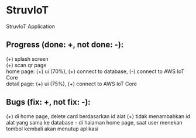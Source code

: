 # StruvIoT

StruvIoT Application

## Progress (done: +, not done: -):
(+) splash screen <br/>
(+) scan qr page<br/>
home page: 
	(+) ui (70%), 
	(+) connect to database, 
	(-) connect to AWS IoT Core<br/>
 detail page:
	(+) ui (75%), 
	(+) connect to AWS IoT Core

## Bugs (fix: +, not fix: -):
(+) di home page, delete card berdasarkan id alat
(+) tidak menambahkan id alat yang sama ke database - di halaman home page, saat user menekan tombol kembali akan menutup aplikasi
